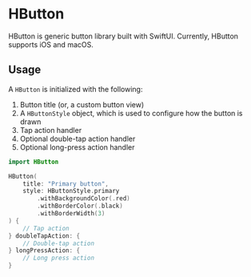 # HButton

HButton is generic button library built with SwiftUI. Currently, HButton supports iOS and macOS.

## Usage

A `HButton` is initialized with the following:
1. Button title (or, a custom button view)
2. A `HButtonStyle` object, which is used to configure how the button is drawn
3. Tap action handler
4. Optional double-tap action handler
5. Optional long-press action handler

```swift
import HButton

HButton(
    title: "Primary button",
    style: HButtonStyle.primary
        .withBackgroundColor(.red)
        .withBorderColor(.black)
        .withBorderWidth(3)
) {
    // Tap action
} doubleTapAction: {
    // Double-tap action
} longPressAction: {
    // Long press action
}
```
